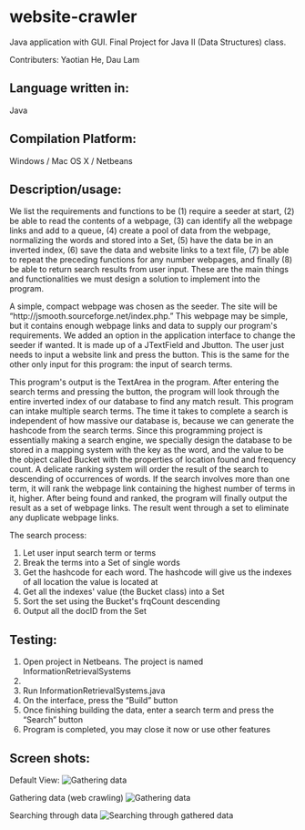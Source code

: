 # website-crawler
Java application with GUI. Final Project for Java II (Data Structures) class.

Contributers: Yaotian He, Dau Lam

<h2>Language written in:</h2> 
<p>Java</p>

<h2>Compilation Platform:</h2>
<p>Windows / Mac OS X / Netbeans</p>

<h2>Description/usage:</h2>
<p>We list the requirements and functions to be (1) require a seeder at start, (2) be able to read the contents of a webpage, (3) can identify all the webpage links and add to a queue, (4) create a pool of data from the webpage, normalizing the words and stored into a Set, (5) have the data be in an inverted index, (6) save the data and website links to a text file, (7) be able to repeat the preceding functions for any number webpages, and finally (8) be able to return search results from user input. These are the main things and functionalities we must design a solution to implement into the program.</p>
<p>A simple, compact webpage was chosen as the seeder. The site will be “http://jsmooth.sourceforge.net/index.php.” This webpage may be simple, but it contains enough webpage links and data to supply our program's requirements. We added an option in the application interface to change the seeder if wanted. It is made up of a JTextField and Jbutton. The user just needs to input a website link and press the button. This is the same for the other only input for this program: the input of search terms. </p>
<p>This program's output is the TextArea in the program. After entering the search terms and pressing the button, the program will look through the entire inverted index of our database to find any match result. This program can intake multiple search terms. The time it takes to complete a search is independent of how massive our database is, because we can generate the hashcode from the search terms. Since this programming project is essentially making a search engine, we specially design the database to be stored in a mapping system with the key as the word, and the value to be the object called Bucket with the properties of location found and frequency count. A delicate ranking system will order the result of the search to descending of occurrences of words. If the search involves more than one term, it will rank the webpage link containing the highest number of terms in it, higher.  After being found and ranked, the program will finally output the result as a set of webpage links. The result went through a set to eliminate any duplicate webpage links.</p>
<p>The search process:	
	<ol><li>Let user input search term or terms</li>
		<li>Break the terms into a Set of single words</li>
		<li>Get the hashcode for each word. The hashcode will give us the indexes of all location the value is located at</li>
		<li>Get all the indexes' value (the Bucket class) into a Set</li>
		<li>Sort the set using the Bucket's frqCount descending</li>
		<li>Output all the docID from the Set</li>
	</ol>
</p>

<h2>Testing:</h2>
<ol><li>Open project in Netbeans. The project is named InformationRetrievalSystems<li>
	<li>Run InformationRetrievalSystems.java</li>
	<li>On the interface, press the “Build” button</li>
	<li>Once finishing building the data, enter a search term and press the “Search” button</li> 
	<li>Program is completed, you may close it now or use other features</li>
</ol>

<h2>Screen shots:</h2>
<p>Default View: <img src="https://github.com/netlams/website-crawler/blob/master/images/1.gui%20tested.png" alt="Gathering data"></p>
<p>Gathering data (web crawling) <img src="https://github.com/netlams/website-crawler/blob/master/images/2.building%20tested.png" alt="Gathering data"></p>
<p>Searching through data <img src="https://github.com/netlams/website-crawler/blob/master/images/7.search%20scenario1%20tested.png" alt="Searching through gathered data"></p>
